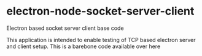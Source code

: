 # electron-node-socket-server-client
Electron based socket server client base code

This application is intended to enable testing of TCP based electron server and client setup. This is a barebone code available over here
